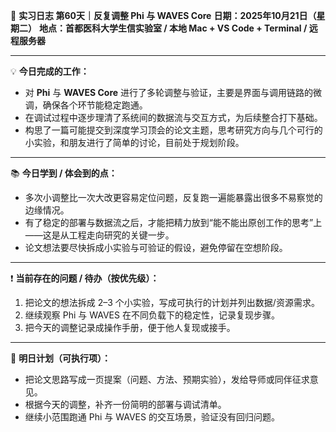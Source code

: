 🧬 **实习日志 第60天｜反复调整 Phi 与 WAVES Core**
**日期：2025年10月21日（星期二）**
**地点：首都医科大学生信实验室 / 本地 Mac + VS Code + Terminal / 远程服务器**

---

💡 **今日完成的工作：**

* 对 **Phi** 与 **WAVES Core** 进行了多轮调整与验证，主要是界面与调用链路的微调，确保各个环节能稳定跑通。
* 在调试过程中逐步理清了系统间的数据流与交互方式，为后续整合打下基础。
* 构思了一篇可能提交到深度学习顶会的论文主题，思考研究方向与几个可行的小实验，和朋友进行了简单的讨论，目前处于规划阶段。

---

📚 **今日学到 / 体会到的点：**

* 多次小调整比一次大改更容易定位问题，反复跑一遍能暴露出很多不易察觉的边缘情况。
* 有了稳定的部署与数据流之后，才能把精力放到“能不能出原创工作的思考”上——这是从工程走向研究的关键一步。
* 论文想法要尽快拆成小实验与可验证的假设，避免停留在空想阶段。

---

❗ **当前存在的问题 / 待办（按优先级）：**

1. 把论文的想法拆成 2–3 个小实验，写成可执行的计划并列出数据/资源需求。
2. 继续观察 Phi 与 WAVES 在不同负载下的稳定性，记录复现步骤。
3. 把今天的调整记录成操作手册，便于他人复现或接手。

---

🎯 **明日计划（可执行项）：**

* 把论文思路写成一页提案（问题、方法、预期实验），发给导师或同伴征求意见。
* 根据今天的调整，补齐一份简明的部署与调试清单。
* 继续小范围跑通 Phi 与 WAVES 的交互场景，验证没有回归问题。
